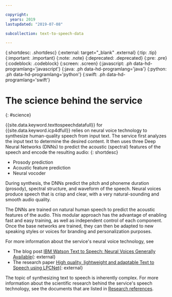 ```yaml
---

copyright:
  years: 2019
lastupdated: "2019-07-08"

subcollection: text-to-speech-data

---
```


{:shortdesc: .shortdesc}
{:external: target="_blank" .external}
{:tip: .tip}
{:important: .important}
{:note: .note}
{:deprecated: .deprecated}
{:pre: .pre}
{:codeblock: .codeblock}
{:screen: .screen}
{:javascript: .ph data-hd-programlang='javascript'}
{:java: .ph data-hd-programlang='java'}
{:python: .ph data-hd-programlang='python'}
{:swift: .ph data-hd-programlang='swift'}

# The science behind the service
{: #science}

{{site.data.keyword.texttospeechdatafull}} for {{site.data.keyword.icp4dfull}} relies on neural voice technology to synthesize human-quality speech from input text. The service first analyzes the input text to determine the desired content. It then uses three Deep Neural Networks (DNNs) to predict the acoustic (spectral) features of the speech and encode the resulting audio:
{: shortdesc}

-   Prosody prediction
-   Acoustic feature prediction
-   Neural vocoder

During synthesis, the DNNs predict the pitch and phoneme duration (prosody), spectral structure, and waveform of the speech. Neural voices produce speech that is crisp and clear, with a very natural-sounding and smooth audio quality.

The DNNs are trained on natural human speech to predict the acoustic features of the audio. This modular approach has the advantage of enabling fast and easy training, as well as independent control of each component. Once the base networks are trained, they can then be adapted to new speaking styles or voices for branding and personalization purposes.

For more information about the service's neural voice technology, see

-   The blog post [IBM Watson Text to Speech: Neural Voices Generally Available](https://medium.com/ibm-watson/ibm-watson-text-to-speech-neural-voices-added-to-service-e562106ff9c7){: external}
-   The research paper [High quality, lightweight and adaptable Text to Speech using LPCNet](https://arxiv.org/abs/1905.00590){: external}

The topic of synthesizing text to speech is inherently complex. For more information about the scientific research behind the service's speech technology, see the documents that are listed in [Research references](/docs/services/text-to-speech-data?topic=text-to-speech-data-references).
